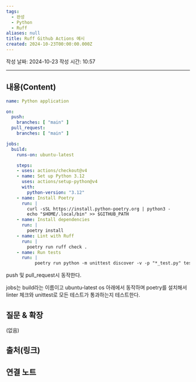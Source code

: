 ```yaml
---
tags:
  - 완성
  - Python
  - Ruff
aliases: null
title: Ruff Github Actions 예시
created: 2024-10-23T00:00:00.000Z
---
```

작성 날짜: 2024-10-23
작성 시간: 10:57


----
## 내용(Content)

```yaml
name: Python application

on:
  push:
    branches: [ "main" ]
  pull_request:
    branches: [ "main" ]

jobs:
  build:
    runs-on: ubuntu-latest

    steps:
    - uses: actions/checkout@v4
    - name: Set up Python 3.12
      uses: actions/setup-python@v4
      with:
        python-version: "3.12"
    - name: Install Poetry
      run: |
        curl -sSL https://install.python-poetry.org | python3 -
        echo "$HOME/.local/bin" >> $GITHUB_PATH
    - name: Install dependencies
      run: |
        poetry install
    - name: Lint with Ruff
      run: |
        poetry run ruff check .
    - name: Run tests
      run: |
           poetry run python -m unittest discover -v -p "*_test.py" tests

```

push 및 pull_request시 동작한다.

jobs는 build라는 이름이고 ubuntu-latest os 아래에서 동작하며 poetry를 설치해서 linter 체크와 unittest로 모든 테스트가 통과하는지 테스트한다.

## 질문 & 확장

(없음)

## 출처(링크)


## 연결 노트










